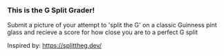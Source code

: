 ### This is the G Split Grader! ###

Submit a picture of your attempt to 'split the G' on a classic Guinness pint glass and recieve a score for how close you are to a perfect G split

Inspired by: https://splittheg.dev/